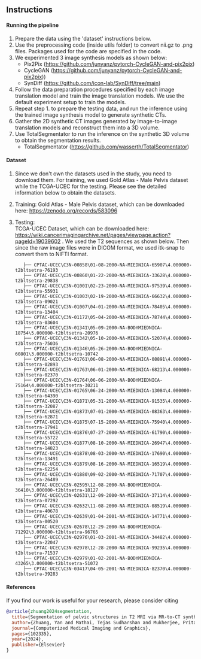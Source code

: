 ## **Instructions**  

#### Running the pipeline  
1. Prepare the data using the 'dataset' instructions below.
2. Use the preprocessing code (inside utils folder) to convert nii.gz to .png files. Packages used for the code are specified in the code.
3. We experimented 3 image synthesis models as shown below:    
   - Pix2Pix (https://github.com/junyanz/pytorch-CycleGAN-and-pix2pix)  
   - CycleGAN (https://github.com/junyanz/pytorch-CycleGAN-and-pix2pix))   
   - SynDiff (https://github.com/icon-lab/SynDiff/tree/main)   
4. Follow the data preparation procedures specified by each image translation model and train the image translation models. We use the default experiment setup to train the models.     
5. Repeat step 1. to prepare the testing data, and run the inference using the trained image synthesis model to generate synthetic CTs.    
6. Gather the 2D synthetic CT images generated by image-to-image translation models and reconstruct them into a 3D volume.   
7. Use TotalSegmentator to run the inference on the synthetic 3D volume to obtain the segmentation results.    
   - TotalSegmentator (https://github.com/wasserth/TotalSegmentator)    


#### Dataset  
1. Since we don't own the datasets used in the study, you need to download them. For training, we used Gold Atlas - Male Pelvis dataset while the TCGA-UCEC for the testing. Please see the detailed information below to obtain the datasets.
2. Training: Gold Atlas - Male Pelvis dataset, which can be downloaded here: https://zenodo.org/records/583096  
3. Testing:  
       TCGA-UCEC Dataset, which can be downloaded here: https://wiki.cancerimagingarchive.net/pages/viewpage.action?pageId=19039602 . We used the T2 sequences as shown below. Then since the raw image files were in DICOM format, we used itk-snap to convert them to NIFTI format.  

          ├── CPTAC-UCEC\C3N-00858\01-08-2000-NA-MIEDNICA-65907\4.000000-t2bltsetra-76193  
          ├── CPTAC-UCEC\C3N-00860\01-22-2000-NA-MIEDNICA-33628\4.000000-t2bltsetra-29838  
          ├── CPTAC-UCEC\C3N-01001\02-23-2000-NA-MIEDNICA-97539\4.000000-t2bltsetra-55931  
          ├── CPTAC-UCEC\C3N-01003\02-19-2000-NA-MIEDNICA-66632\4.000000-t2bltsetra-09021    
          ├── CPTAC-UCEC\C3N-01007\04-01-2000-NA-MIEDNICA-78405\4.000000-t2bltsetra-13404    
          ├── CPTAC-UCEC\C3N-01172\05-04-2000-NA-MIEDNICA-78744\4.000000-t2bltsetra-03604    
          ├── CPTAC-UCEC\C3N-01341\05-09-2000-NA-BODYMIEDNICA-18754\5.000000-t2bltsetra-20976    
          ├── CPTAC-UCEC\C3N-01342\05-10-2000-NA-MIEDNICA-52074\4.000000-t2bltsetra-75036    
          ├── CPTAC-UCEC\C3N-01346\05-26-2000-NA-BODYMIEDNICA-60801\3.000000-t2bltsetra-10742    
          ├── CPTAC-UCEC\C3N-01761\06-08-2000-NA-MIEDNICA-08891\4.000000-t2bltsetra-02893      
          ├── CPTAC-UCEC\C3N-01763\06-01-2000-NA-MIEDNICA-68213\4.000000-t2bltsetra-02370      
          ├── CPTAC-UCEC\C3N-01764\06-06-2000-NA-BODYMIEDNICA-75164\4.000000-t2bltsetra-30211      
          ├── CPTAC-UCEC\C3N-01765\06-24-2000-NA-MIEDNICA-13084\4.000000-t2bltsetra-64390      
          ├── CPTAC-UCEC\C3N-01871\05-31-2000-NA-MIEDNICA-91535\4.000000-t2bltsetra-32087      
          ├── CPTAC-UCEC\C3N-01873\07-01-2000-NA-MIEDNICA-08363\4.000000-t2bltsetra-62871      
          ├── CPTAC-UCEC\C3N-01875\07-15-2000-NA-MIEDNICA-75940\4.000000-t2bltsetra-17941      
          ├── CPTAC-UCEC\C3N-01876\07-27-2000-NA-MIEDNICA-61790\4.000000-t2bltsetra-55722      
          ├── CPTAC-UCEC\C3N-01877\08-10-2000-NA-MIEDNICA-26947\4.000000-t2bltsetra-14823      
          ├── CPTAC-UCEC\C3N-01878\08-03-2000-NA-MIEDNICA-17690\4.000000-t2bltsetra-13491      
          ├── CPTAC-UCEC\C3N-01879\08-16-2000-NA-MIEDNICA-16519\4.000000-t2bltsetra-62254      
          ├── CPTAC-UCEC\C3N-01880\09-02-2000-NA-MIEDNICA-71707\4.000000-t2bltsetra-26489      
          ├── CPTAC-UCEC\C3N-02595\12-08-2000-NA-BODYMIEDNICA-36410\3.000000-t2bltsetra-18127     
          ├── CPTAC-UCEC\C3N-02631\12-09-2000-NA-MIEDNICA-37114\4.000000-t2bltsetra-07292      
          ├── CPTAC-UCEC\C3N-02632\11-08-2000-NA-MIEDNICA-08519\4.000000-t2bltsetra-40678      
          ├── CPTAC-UCEC\C3N-02639\01-04-2001-NA-MIEDNICA-14771\4.000000-t2bltsetra-00520      
          ├── CPTAC-UCEC\C3N-02678\12-29-2000-NA-BODYMIEDNICA-71292\3.000000-t2bltsetra-96765     
          ├── CPTAC-UCEC\C3N-02976\01-03-2001-NA-MIEDNICA-34482\4.000000-t2bltsetra-22047      
          ├── CPTAC-UCEC\C3N-02978\12-28-2000-NA-MIEDNICA-99235\4.000000-t2bltsetra-71537      
          ├── CPTAC-UCEC\C3N-02979\01-02-2001-NA-BODYMIEDNICA-43265\3.000000-t2bltsetra-51072      
          ├── CPTAC-UCEC\C3N-03417\04-05-2001-NA-MIEDNICA-82370\4.000000-t2bltsetra-39283    
		  
#### References
If you find our work is useful for your research, please consider citing
```bib
@article{zhuang2024segmentation,
  title={Segmentation of pelvic structures in T2 MRI via MR-to-CT synthesis},
  author={Zhuang, Yan and Mathai, Tejas Sudharshan and Mukherjee, Pritam and Summers, Ronald M},
  journal={Computerized Medical Imaging and Graphics},
  pages={102335},
  year={2024},
  publisher={Elsevier}
}
```
